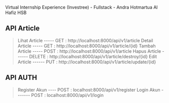 Virtual Internship Experience (Investree) - Fullstack - Andra Hotmartua Al Hafiz HSB

## API Article

> Lihat Article ----- GET : http://localhost:8000/api/v1/article
> Detail Article ----- GET : http://localhost:8000/api/v1/article/{id}
> Tambah Article ----- POST : http://localhost:8000/api/v1/article
> Hapus Article ------ DELETE : http://localhost:8000/api/v1/article/destroy/{id}
> Edit Article ------ PUT : http://localhost:8000/api/v1/article/update/{id}

## API AUTH

> Register Akun ---- POST : localhost:8000/api/v1/register
> Login Akun ------- POST : localhost:8000/api/v1/login
